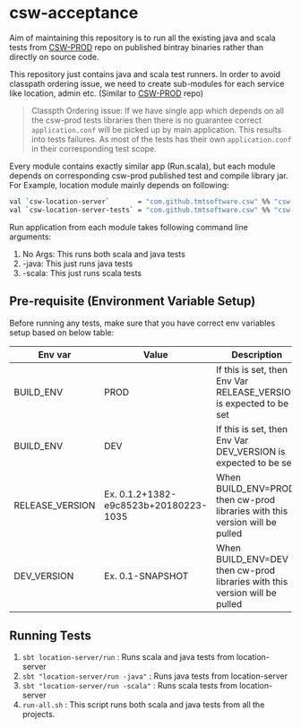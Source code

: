 # csw-acceptance

Aim of maintaining this repository is to run all the existing java and scala tests from [CSW-PROD](https://github.com/tmtsoftware/csw-prod) repo on published bintray binaries rather than directly on source code.

This repository just contains java and scala test runners. In order to avoid classpath ordering issue, we need to create sub-modules for each service like location, admin etc. (Similar to [CSW-PROD](https://github.com/tmtsoftware/csw-prod) repo)

> Classpth Ordering issue:
> If we have single app which depends on all the csw-prod tests libraries then there is no guarantee correct `application.conf` will be picked up by main application.
> This results into tests failures. 
> As most of the tests has their own `application.conf` in their corresponding test scope.

Every module contains exactly similar app (Run.scala), but each module depends on corresponding csw-prod published test and compile library jar.
For Example, location module mainly depends on following:
```sh
val `csw-location-server`       = "com.github.tmtsoftware.csw" %% "csw-location-server" % Version
val `csw-location-server-tests` = "com.github.tmtsoftware.csw" %% "csw-location-server" % Version classifier "tests"
```

Run application from each module takes following command line arguments:
1. No Args: This runs both scala and java tests
2. -java: This just runs java tests
3. -scala: This just runs scala tests

## Pre-requisite (Environment Variable Setup)
Before running any tests, make sure that you have correct env variables setup based on below table:

| Env var | Value | Description |
|  -----  | ----- |    -----    |
| BUILD_ENV | PROD | If this is set, then Env Var RELEASE_VERSION is expected to be set |
| BUILD_ENV | DEV | If this is set, then Env Var DEV_VERSION is expected to be set |
| RELEASE_VERSION | Ex. 0.1.2+1382-e9c8523b+20180223-1035 | When BUILD_ENV=PROD then cw-prod libraries with this version will be pulled |
| DEV_VERSION | Ex. 0.1-SNAPSHOT | When BUILD_ENV=DEV then cw-prod libraries with this version will be pulled |


## Running Tests
1. `sbt location-server/run` : Runs scala and java tests from location-server
2. `sbt "location-server/run -java"` : Runs java tests from location-server
3. `sbt "location-server/run -scala"` : Runs scala tests from location-server
4. `run-all.sh` : This script runs both scala and java tests from all the projects.
